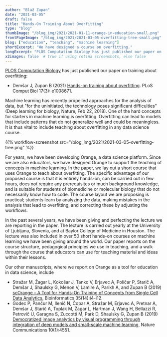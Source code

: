 ```yaml
---
author: "Blaž Zupan"
date: "2021-03-05"
draft: false
title: "Hands-On Training About Overfitting"
type: "blog"
thumbImage: "/blog_img/2021/2021-01-11-orange-in-education-small.png"
frontPageImage: "/blog_img/2021/2021-03-05-overfitting-tree-small.png"
blog: ["education", "teaching", "machine learning"]
shortExcerpt: "We have designed a course on overfitting."
longExcerpt: "PLOS Computation Biology has just published our paper on training about overfitting."
x2images: false  # true if using retina screenshots, else false
---
```


[PLOS Computation Biology](https://journals.plos.org/ploscompbiol/) has just published our paper on training about overfitting:

* Demšar J, Zupan B (2021) [Hands-on training about overfitting](https://doi.org/10.1371/journal.pcbi.1008671). PLoS Comput Biol 17(3): e1008671. 

Machine learning has recently propelled approaches for the analysis of data, but "for the uninitiated, the technology poses significant difficulties" (Deep learning for biology, Nature, Feb 22, 2018). One of the hard concepts for starters in machine learning is overfitting. Overfitting can lead to models that include patterns that do not generalize well and could be meaningless. It is thus vital to include teaching about overfitting in any data science course.

{{% workflow-screenshot src="/blog_img/2021/2021-03-05-overfitting-tree.png" %}}

For years, we have been developing Orange, a data science platform. Since we are also educators, we have designed Orange to support the teaching of concepts in machine learning. In the paper, we lay out a short course that uses Orange to teach about overfitting. The specific advantage of our proposed course is that it is entirely hands-on, can be carried out in few hours, does not require any prerequisites or much background knowledge, and is suitable for students of biomedicine or molecular biology that do not necessarily know how to code. The course layout we are proposing is practical; students learn by analyzing the data, making mistakes in the analysis that lead to overfitting, and correcting these by adjusting the workflows.

In the past several years, we have been giving and perfecting the lecture we are reporting in the paper. The lecture is carried out yearly at the University of Ljubljana, Slovenia, and at Baylor College of Medicine in Houston. The lecture was also included in over 50 short hands-on courses on machine learning we have been giving around the world. Our paper reports on the course structure, pedagogical principles we use in teaching, and a walk through the course that educators can use for teaching material and ideas within their lessons.

Our other manuscripts, where we report on Orange as a tool for education in data science, include

* Stražar M, Žagar L, Kokošar J, Tanko V, Erjavec A, Poličar P, Starič A, Demšar J, Shaulsky G, Menon V, Lamire A, Parikh A, and Zupan B (2019) [scOrange – A Tool for Hands-On Training of Concepts from Single Cell Data Analytics](https://doi.org/10.1093/bioinformatics/btz348), Bioinformatics 35(14):i4-i12.
* Godec P, Pančur M, Ilenič N, Čopar A, Stražar M, Erjavec A, Pretnar A, Demšar J, Starič A, Toplak M, Žagar L, Hartman J, Wang H, Bellazzi R, Petrovič U, Garagna S, Zuccotti M, Park D, Shaulsky G, Zupan B (2019) [Democratized image analytics by visual programming through integration of deep models and small-scale machine learning](https://www.nature.com/articles/s41467-019-12397-x), Nature Communications 10(1):4551.
